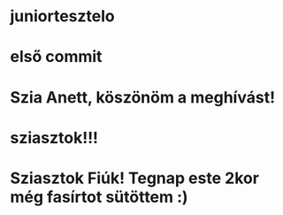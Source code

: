 # juniortesztelo
# első commit
# Szia Anett, köszönöm a meghívást!
# sziasztok!!!
# Sziasztok Fiúk! Tegnap este 2kor még fasírtot sütöttem :)
